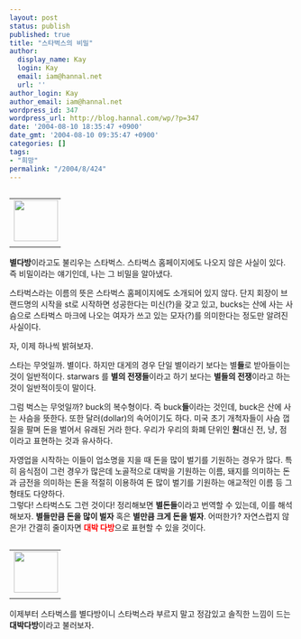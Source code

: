 ```yaml
---
layout: post
status: publish
published: true
title: "스타벅스의 비밀"
author:
  display_name: Kay
  login: Kay
  email: iam@hannal.net
  url: ''
author_login: Kay
author_email: iam@hannal.net
wordpress_id: 347
wordpress_url: http://blog.hannal.com/wp/?p=347
date: '2004-08-10 18:35:47 +0900'
date_gmt: '2004-08-10 09:35:47 +0900'
categories: []
tags:
- "희망"
permalink: "/2004/8/424"
---
```

<table align="left">
<tr>
<td style="padding-right:5"><center><img src="http://blog.hannal.com/tt-attach/0810/040810171249445570/189524.gif" width="78" height="73"></center></td>
</tr>
<tr>
<td class="centerphoto"> </td>
</tr>
</table>
<p><b>별다방</b>이라고도 불리우는 스타벅스. 스타벅스 홈페이지에도 나오지 않은 사실이 있다. 즉 비밀이라는 얘기인데, 나는 그 비밀을 알아냈다.</p>
<p>스타벅스라는 이름의 뜻은 스타벅스 홈페이지에도 소개되어 있지 않다. 단지 회장이 브랜드명의 시작을 st로 시작하면 성공한다는 미신(?)을 갖고 있고, bucks는 산에 사는 사슴으로 스타벅스 마크에 나오는 여자가 쓰고 있는 모자(?)를 의미한다는 정도만 알려진 사실이다.</p>
<p>자, 이제 하나씩 밝혀보자.</p>
<p>스타는 무엇일까. 별이다. 하지만 대게의 경우 단일 별이라기 보다는 별<b>들</b>로 받아들이는 것이 일반적이다. starwars 를 <b>별의 전쟁들</b>이라고 하기 보다는 <b>별들의 전쟁</b>이라고 하는 것이 일반적이듯이 말이다.</p>
<p>그럼 벅스는 무엇일까? buck의 복수형이다. 즉 buck<b>들</b>이라는 것인데, buck은 산에 사는 사슴을 뜻한다. 또한 달러(dollar)의 속어이기도 하다. 미국 초기 개척자들이 사슴 껍질을 팔며 돈을 벌어서 유래된 거라 한다. 우리가 우리의 화폐 단위인 <b>원</b>대신 전, 냥, 점이라고 표현하는 것과 유사하다.</p>
<p>자영업을 시작하는 이들이 업소명을 지을 때 돈을 많이 벌기를 기원하는 경우가 많다. 특히 음식점이 그런 경우가 많은데 노골적으로 대박을 기원하는 이름, 돼지를 의미하는 돈과 금전을 의미하는 돈을 적절히 이용하여 돈 많이 벌기를 기원하는 애교적인 이름 등 그 형태도 다양하다.<br />
그렇다! 스타벅스도 그런 것이다! 정리해보면 <b>별돈들</b>이라고 번역할 수 있는데, 이를 해석해보자. <b>별들만큼 돈을 많이 벌자</b> 혹은 <b>별만큼 크게 돈을 벌자</b>. 어떠한가? 자연스럽지 않은가! 간결히 줄이자면 <b><font color='red'>대박 다방</font></b>으로 표현할 수 있을 것이다.</p>
<table align="left">
<tr>
<td style="padding-right:5"><center><img src="http://blog.hannal.com/tt-attach/0810/040810171249445570/648169.gif" width="78" height="73"></center></td>
</tr>
<tr>
<td class="centerphoto"> </td>
</tr>
</table>
<p>이제부터 스타벅스를 별다방이니 스타벅스라 부르지 말고 정감있고 솔직한 느낌이 드는 <b>대박다방</b>이라고 불러보자.</p>
